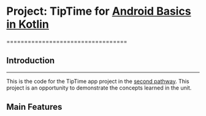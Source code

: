 # Project: TipTime for [Android Basics in Kotlin](https://developer.android.com/courses/android-basics-kotlin/course)
==================================

## Introduction
------------

This is the code for the TipTime app project in the [second pathway](https://developer.android.com/courses/android-basics-kotlin/unit-2). This project is an opportunity to demonstrate the concepts learned in the unit.


## Main Features
